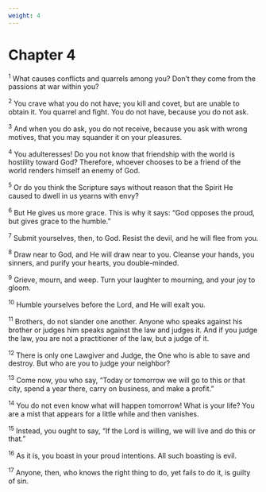 ```yaml
---
weight: 4
---
```


# Chapter 4

<sup>1</sup> What causes conflicts and quarrels among you? Don’t they come from the passions at war within you? 

<sup>2</sup> You crave what you do not have; you kill and covet, but are unable to obtain it. You quarrel and fight. You do not have, because you do not ask. 

<sup>3</sup> And when you do ask, you do not receive, because you ask with wrong motives, that you may squander it on your pleasures. 

<sup>4</sup> You adulteresses! Do you not know that friendship with the world is hostility toward God? Therefore, whoever chooses to be a friend of the world renders himself an enemy of God. 

<sup>5</sup> Or do you think the Scripture says without reason that the Spirit He caused to dwell in us yearns with envy? 

<sup>6</sup> But He gives us more grace. This is why it says: “God opposes the proud, but gives grace to the humble.” 

<sup>7</sup> Submit yourselves, then, to God. Resist the devil, and he will flee from you. 

<sup>8</sup> Draw near to God, and He will draw near to you. Cleanse your hands, you sinners, and purify your hearts, you double-minded. 

<sup>9</sup> Grieve, mourn, and weep. Turn your laughter to mourning, and your joy to gloom. 

<sup>10</sup> Humble yourselves before the Lord, and He will exalt you. 

<sup>11</sup> Brothers, do not slander one another. Anyone who speaks against his brother or judges him speaks against the law and judges it. And if you judge the law, you are not a practitioner of the law, but a judge of it. 

<sup>12</sup> There is only one Lawgiver and Judge, the One who is able to save and destroy. But who are you to judge your neighbor? 

<sup>13</sup> Come now, you who say, “Today or tomorrow we will go to this or that city, spend a year there, carry on business, and make a profit.” 

<sup>14</sup> You do not even know what will happen tomorrow! What is your life? You are a mist that appears for a little while and then vanishes. 

<sup>15</sup> Instead, you ought to say, “If the Lord is willing, we will live and do this or that.” 

<sup>16</sup> As it is, you boast in your proud intentions. All such boasting is evil. 

<sup>17</sup> Anyone, then, who knows the right thing to do, yet fails to do it, is guilty of sin. 


